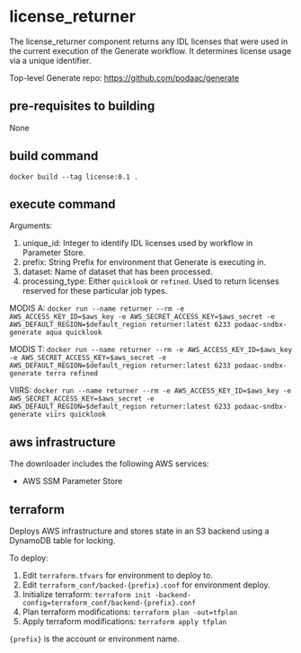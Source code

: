 # license_returner

The license_returner component returns any IDL licenses that were used in the current execution of the Generate workflow. It determines license usage via a unique identifier.

Top-level Generate repo: https://github.com/podaac/generate

## pre-requisites to building

None

## build command

`docker build --tag license:0.1 . `

## execute command

Arguments:
1. unique_id: Integer to identify IDL licenses used by workflow in Parameter Store.
2. prefix: String Prefix for environment that Generate is executing in.
3. dataset: Name of dataset that has been processed.
4. processing_type: Either `quicklook` or `refined`. Used to return licenses reserved for these particular job types.

MODIS A: 
`docker run --name returner --rm -e AWS_ACCESS_KEY_ID=$aws_key -e AWS_SECRET_ACCESS_KEY=$aws_secret -e AWS_DEFAULT_REGION=$default_region returner:latest 6233 podaac-sndbx-generate aqua quicklook`

MODIS T: 
`docker run --name returner --rm -e AWS_ACCESS_KEY_ID=$aws_key -e AWS_SECRET_ACCESS_KEY=$aws_secret -e AWS_DEFAULT_REGION=$default_region returner:latest 6233 podaac-sndbx-generate terra refined`

VIIRS: 
`docker run --name returner --rm -e AWS_ACCESS_KEY_ID=$aws_key -e AWS_SECRET_ACCESS_KEY=$aws_secret -e AWS_DEFAULT_REGION=$default_region returner:latest 6233 podaac-sndbx-generate viirs quicklook`

## aws infrastructure

The downloader includes the following AWS services:
- AWS SSM Parameter Store

## terraform 

Deploys AWS infrastructure and stores state in an S3 backend using a DynamoDB table for locking.

To deploy:
1. Edit `terraform.tfvars` for environment to deploy to.
2. Edit `terraform_conf/backed-{prefix}.conf` for environment deploy.
3. Initialize terraform: `terraform init -backend-config=terraform_conf/backend-{prefix}.conf`
4. Plan terraform modifications: `terraform plan -out=tfplan`
5. Apply terraform modifications: `terraform apply tfplan`

`{prefix}` is the account or environment name.